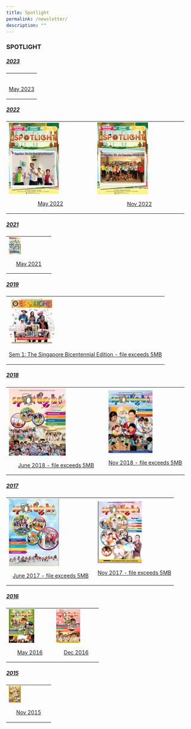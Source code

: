 ```yaml
---
title: Spotlight
permalink: /newsletter/
description: ""
---
```

### SPOTLIGHT

<h5><u>2023</u></h5>
<table>
	<tbody><tr>
		<td>
			<img src="" style="width:30%"> <br>
			<p align="center"><a href="https://drive.google.com/file/d/17qlRefa_qSOo-YI-i2iaD-ZIdFVwlJzl/view?usp=sharing"> May 2023 </a></p>
		</td>
	</tr>
</tbody></table>

<h5><u>2022</u></h5>
<table>
	<tbody><tr>
		<td>
			<img src="/images/spotlight%20issue%201%20may%202022.png" style="width:60%"><br>
			<p align="center"><a href="https://drive.google.com/file/d/1cUFzVN05O23nbmuVURmql15a222lUWYv/view?usp=drive_link"> May 2022  </a></p>
		</td><td>
			<img src="/images/spotlight%20issue%202%20november%202022.png" style="width:60%"> <br>
			<p align="center"><a href="https://drive.google.com/file/d/1r4V4BahxX4CF_b_TrxAuELOtjCKQ4hJ3/view?usp=drive_link"> Nov 2022 </a></p>
		</td>
	</tr>
</tbody></table>

<h5><u>2021</u></h5>
<table>
	<tbody><tr>
		<td>
			<img src="/images/Spotlight-May-2021-107x150.png" style="width:30%"> <br>
			<p align="center"><a href="/files/Spotlight-May-2021.pdf"> May 2021 </a></p>
		</td>
	</tr>
</tbody></table>

<h5><u>2019</u></h5>
<table>
	<tbody><tr>
		<td>
			<img src="/images/Bicentennial-145x150.jpg" style="width:30%"> <br>
			<p align="center"><a href="https://yunengpri.moe.edu.sg/wp-content/uploads/2019/07/2019-Spotlight-The-Singapore-Bicentennial-Edition_Sem-1.pdf"> Sem 1: The Singapore Bicentennial Edition - file exceeds 5MB  </a></p>
		</td>
	</tr>
</tbody></table>

<h5><u>2018</u></h5>
<table>
	<tbody><tr>
		<td>
			<img src="/images/1-253x300.png" style="width:60%"><br>
			<p align="center"><a href="https://yunengpri.moe.edu.sg/wp-content/uploads/2017/03/Yu-Neng-Spotlight-NL_final-version.pdf"> June 2018 - file exceeds 5MB  </a></p>
		</td><td>
			<img src="/images/1-3-106x150.png" style="width:60%"> <br>
			<p align="center"><a href="https://yunengpri.moe.edu.sg/wp-content/uploads/2018/11/Yu-Neng-Spotlight-NL-Term2_FA.pdf"> Nov 2018 - file exceeds 5MB </a></p>
		</td>
	</tr>
</tbody></table>

<h5><u>2017</u></h5>
<table>
	<tbody><tr>
		<td>
			<img src="/images/Spotlight-Jun-2017-224x300.png" style="width:60%"><br>
			<p align="center"><a href="https://yunengpri.moe.edu.sg/wp-content/uploads/2017/07/Yuneng-Jun-2017.pdf"> June 2017 - file exceeds 5MB </a></p>
		</td><td>
			<img src="/images/Nov2017.png" style="width:60%"> <br>
			<p align="center"><a href="https://yunengpri.moe.edu.sg/wp-content/uploads/2017/03/Yu-Neng-Spotlight-NL_Nov17_041117.pdf"> Nov 2017 - file exceeds 5MB</a></p>
		</td>
	</tr>
</tbody></table>

<h5><u>2016</u></h5>
<table>
	<tbody><tr>
		<td>
			<img src="/images/May2016-113x150.png" style="width:60%"><br>
			<p align="center"><a href="/files/4-Yu-Neng-Spotlight-May-2016.pdf"> May 2016 </a></p>
		</td><td>
			<img src="/images/Dec2016-107x150.png" style="width:60%"> <br>
			<p align="center"><a href="/files/5-Yu-Neng-Spotlight-Dec-2016.pdf"> Dec 2016 </a></p>
		</td>
	</tr>
</tbody></table>

<h5><u>2015</u></h5>
<table>
	<tbody><tr>
		<td>
			<img src="/images/Nov2015-106x150.png" style="width:30%"> <br>
			<p align="center"><a href="/files/2015-11-Spotlight.pdf"> Nov 2015 </a></p>
		</td>
	</tr>
</tbody></table>